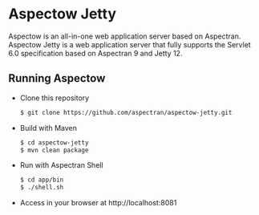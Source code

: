 Aspectow Jetty
===================

Aspectow is an all-in-one web application server based on Aspectran.  
Aspectow Jetty is a web application server that fully supports the Servlet 6.0 specification based on Aspectran 9 and Jetty 12.

## Running Aspectow

- Clone this repository

  ```sh
  $ git clone https://github.com/aspectran/aspectow-jetty.git
  ```

- Build with Maven

  ```sh
  $ cd aspectow-jetty
  $ mvn clean package
  ```

- Run with Aspectran Shell

  ```sh
  $ cd app/bin
  $ ./shell.sh
  ```

- Access in your browser at http://localhost:8081
